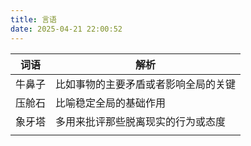 ```yaml
---
title: 言语
date: 2025-04-21 22:00:52
---
```



| 词语   | 解析                                 |
| ------ | ------------------------------------ |
| 牛鼻子 | 比如事物的主要矛盾或者影响全局的关键 |
| 压舱石 | 比喻稳定全局的基础作用               |
| 象牙塔 | 多用来批评那些脱离现实的行为或态度   |
|        |                                      |